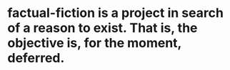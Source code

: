 # factual-fiction is a project in search of a reason to exist. That is, the objective is, for the moment, deferred.
